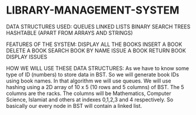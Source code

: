 # LIBRARY-MANAGEMENT-SYSTEM
DATA STRUCTURES USED: 
QUEUES 
LINKED LISTS
BINARY SEARCH TREES 
HASHTABLE (APART FROM ARRAYS AND STRINGS) 

FEATURES OF THE SYSTEM: 
DISPLAY ALL THE BOOKS 
INSERT A BOOK 
DELETE A BOOK
SEARCH BOOK BY NAME 
ISSUE A BOOK
RETURN BOOK 
DISPLAY ISSUES 

HOW WE WILL USE THESE DATA STRUCTURES: 
As we have to know some type of ID (numbers) to store data in BST. So we will generate book IDs using book names. In that algorithm we will use queues. We will use hashing using a 2D array of 10 x 5 (10 rows and 5 columns) of BST. The 5 columns are the racks. The columns will be Mathematics, Computer Science, Islamiat and others at indexes 0,1,2,3 and 4 respectively. So basically our every node in BST will contain a linked list.
